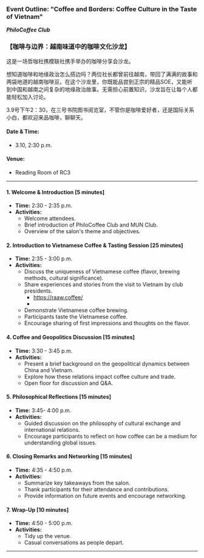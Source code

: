

### Event Outline: "Coffee and Borders: Coffee Culture in the Taste of Vietnam"

***PhiloCoffee Club***

### 【咖啡与边界：越南味道中的咖啡文化沙龙】

这是一场哲咖社携模联社携手举办的咖啡分享会沙龙。

想知道咖啡和地缘政治怎么搭边吗？两位社长都曾前往越南，带回了满满的故事和两袋地道的越南咖啡豆。在这个沙龙里，你既能品尝到正宗的精品SOE，又能听到中国和越南之间复杂的地缘政治故事。无需担心前置知识，沙龙旨在让每个人都能轻松加入讨论。

3.9号下午2：30，在三号书院图书阅览室，不管你是咖啡爱好者，还是国际关系小白，都欢迎来品咖啡，聊聊天。

#### Date & Time: 

- 3.10, 2:30 p.m.

#### Venue: 
- Reading Room of RC3

---

#### 1. Welcome & Introduction [5 minutes]
- **Time:** 2:30 - 2:35 p.m.
- **Activities:** 
   - Welcome attendees.
   - Brief introduction of PhiloCoffee Club and MUN Club.
   - Overview of the salon's theme and objectives.

#### 2. Introduction to Vietnamese Coffee & Tasting Session [25 minutes]
- **Time:** 2:35 - 3:00 p.m.
- **Activities:** 
   - Discuss the uniqueness of Vietnamese coffee (flavor, brewing methods, cultural significance).
   - Share experiences and stories from the visit to Vietnam by club presidents.
     - https://raaw.coffee/
     - 
   - Demonstrate Vietnamese coffee brewing.
   - Participants taste the Vietnamese coffee.
   - Encourage sharing of first impressions and thoughts on the flavor.

#### 4. Coffee and Geopolitics Discussion [15 minutes]
- **Time:** 3:30 - 3:45 p.m.
- **Activities:** 
   - Present a brief background on the geopolitical dynamics between China and Vietnam.
   - Explore how these relations impact coffee culture and trade.
   - Open floor for discussion and Q&A.

#### 5. Philosophical Reflections [15 minutes]
- **Time:** 3:45- 4:00 p.m.
- **Activities:** 
   - Guided discussion on the philosophy of cultural exchange and international relations.
   - Encourage participants to reflect on how coffee can be a medium for understanding global issues.

#### 6. Closing Remarks and Networking [15 minutes]
- **Time:** 4:35 - 4:50 p.m.
- **Activities:** 
   - Summarize key takeaways from the salon.
   - Thank participants for their attendance and contributions.
   - Provide information on future events and encourage networking.

#### 7. Wrap-Up [10 minutes]
- **Time:** 4:50 - 5:00 p.m.
- **Activities:**
   - Tidy up the venue.
   - Casual conversations as people depart.

---

